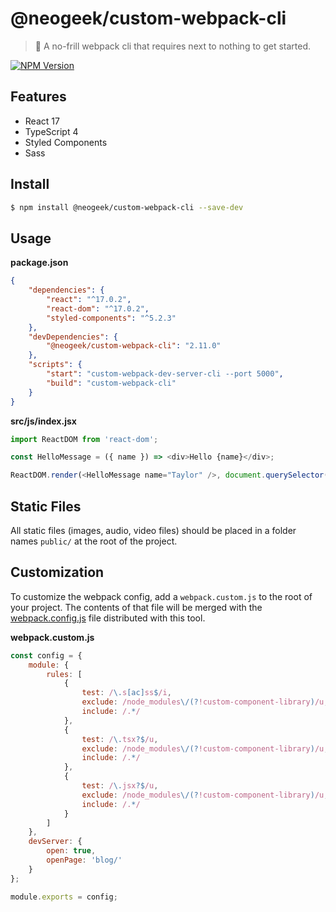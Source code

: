 # @neogeek/custom-webpack-cli

> 🎒 A no-frill webpack cli that requires next to nothing to get started.

[![NPM Version](http://img.shields.io/npm/v/@neogeek/custom-webpack-cli.svg?style=flat)](https://www.npmjs.org/package/@neogeek/custom-webpack-cli)

## Features

-   React 17
-   TypeScript 4
-   Styled Components
-   Sass

## Install

```bash
$ npm install @neogeek/custom-webpack-cli --save-dev
```

## Usage

**package.json**

```json
{
    "dependencies": {
        "react": "^17.0.2",
        "react-dom": "^17.0.2",
        "styled-components": "^5.2.3"
    },
    "devDependencies": {
        "@neogeek/custom-webpack-cli": "2.11.0"
    },
    "scripts": {
        "start": "custom-webpack-dev-server-cli --port 5000",
        "build": "custom-webpack-cli"
    }
}
```

**src/js/index.jsx**

```javascript
import ReactDOM from 'react-dom';

const HelloMessage = ({ name }) => <div>Hello {name}</div>;

ReactDOM.render(<HelloMessage name="Taylor" />, document.querySelector('body'));
```

## Static Files

All static files (images, audio, video files) should be placed in a folder names `public/` at the root of the project.

## Customization

To customize the webpack config, add a `webpack.custom.js` to the root of your project. The contents of that file will be merged with the [webpack.config.js](webpack.config.js) file distributed with this tool.

**webpack.custom.js**

```javascript
const config = {
    module: {
        rules: [
            {
                test: /\.s[ac]ss$/i,
                exclude: /node_modules\/(?!custom-component-library)/u,
                include: /.*/
            },
            {
                test: /\.tsx?$/u,
                exclude: /node_modules\/(?!custom-component-library)/u,
                include: /.*/
            },
            {
                test: /\.jsx?$/u,
                exclude: /node_modules\/(?!custom-component-library)/u,
                include: /.*/
            }
        ]
    },
    devServer: {
        open: true,
        openPage: 'blog/'
    }
};

module.exports = config;
```
